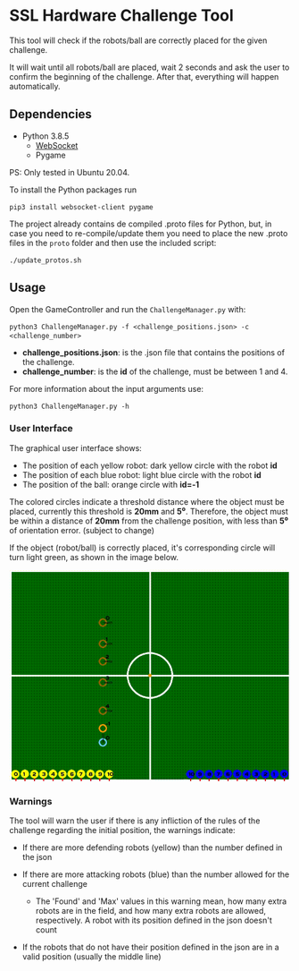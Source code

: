 # SSL Hardware Challenge Tool

This tool will check if the robots/ball are correctly placed for the given
challenge.

It will wait until all robots/ball are placed, wait 2 seconds and ask the user
to confirm the beginning of the challenge. After that, everything will happen
automatically.

## Dependencies

- Python 3.8.5
  - [WebSocket](https://pypi.org/project/websocket-client/)
  - Pygame

PS: Only tested in Ubuntu 20.04.

To install the Python packages run

```shell
pip3 install websocket-client pygame
```

The project already contains de compiled .proto files for Python, but, in case
you need to re-compile/update them you need to place the new .proto files in
the `proto` folder and then use the included script:

```shell
./update_protos.sh
```

## Usage

Open the GameController and run the `ChallengeManager.py` with:

```shell
python3 ChallengeManager.py -f <challenge_positions.json> -c <challenge_number>
```

- **challenge_positions.json**: is the .json file that contains the positions
  of the challenge.
- **challenge_number**: is the **id** of the challenge, must be between 1 and
  4.

For more information about the input arguments use:

```shell
python3 ChallengeManager.py -h
```

### User Interface

The graphical user interface shows:

- The position of each yellow robot: dark yellow circle with the robot **id**
- The position of each blue robot:  light blue circle with the robot **id**
- The position of the ball: orange circle with **id=-1**

The colored circles indicate a threshold distance where the object must be
placed, currently this threshold is **20mm** and **5⁰**. Therefore, the object
must be within a distance of **20mm** from the challenge position, with less
than **5⁰** of orientation error. (subject to change)

If the object (robot/ball) is correctly placed, it's corresponding circle will
turn light green, as shown in the image below.

![SSL Hardware Challenge Tool](./resources/positioning.gif)

### Warnings

The tool will warn the user if there is any infliction of the rules of the challenge
regarding the initial position, the warnings indicate:

- If there are more defending robots (yellow) than the number defined in the
  json
- If there are more attacking robots (blue) than the number allowed for the
  current challenge
  - The 'Found' and 'Max' values in this warning mean, how many extra robots
    are in the field, and how many extra robots are allowed, respectively. A
    robot with its position defined in the json doesn't count

- If the robots that do not have their position defined in the json are in a
  valid position (usually the middle line)
